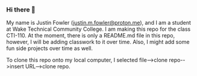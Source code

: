 ### Hi there 👋

My name is Justin Fowler (justin.m.fowler@proton.me), and I am a student at Wake Technical Community College. I am making this repo for the class CTI-110. At the moment, there is only a README.md file in this repo, however, I will be adding classwork to it over time. Also, I might add some fun side projects over time as well.

To clone this repo onto my local computer, I selected file-->clone repo-->insert URL-->clone repo.


<!--
**jm-fowler/jm-fowler** is a ✨ _special_ ✨ repository because its `README.md` (this file) appears on your GitHub profile.

Here are some ideas to get you started:

- 🔭 I’m currently working on ...
- 🌱 I’m currently learning ...
- 👯 I’m looking to collaborate on ...
- 🤔 I’m looking for help with ...
- 💬 Ask me about ...
- 📫 How to reach me: ...
- 😄 Pronouns: ...
- ⚡ Fun fact: ...
-->

